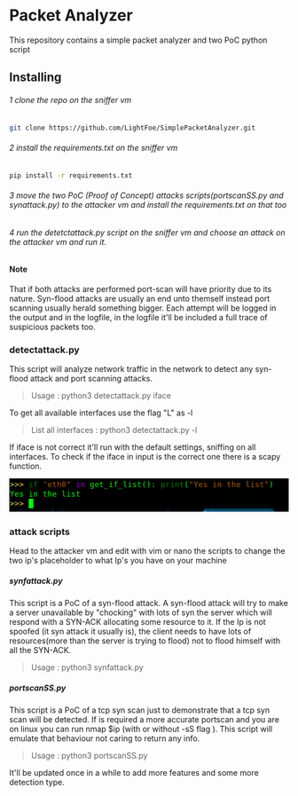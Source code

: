 # Packet Analyzer

This repository contains a simple packet analyzer and two PoC python script

## Installing 

###### 1 clone the repo on the sniffer vm

```bash
git clone https://github.com/LightFoe/SimplePacketAnalyzer.git
```

###### 2 install the requirements.txt on the sniffer vm

```bash
pip install -r requirements.txt
```

###### 3 move the two PoC (Proof of Concept) attacks scripts(portscanSS.py and synattack.py) to the attacker vm and install the requirements.txt on that too

###### 4 run the detetctattack.py script on the sniffer vm and choose an attack on the attacker vm and run it.

#### Note 
That if both attacks are performed port-scan will have priority due to its nature. Syn-flood attacks are usually an end unto themself instead port scanning usually herald something bigger.
Each attempt will be logged in the output and in the logfile, in the logfile it'll be included a full trace of suspicious packets too.

### detectattack.py

This script will analyze network traffic in the network to detect any syn-flood attack and port scanning attacks.


> Usage : python3 detectattack.py iface

To get all available interfaces use the flag "L" as -l

> List all interfaces : python3 detectattack.py -l

If iface is not correct it'll run with the default settings, sniffing on all interfaces.
To check if the iface in input is the correct one there is a scapy function.

![](img/if_list.png "if_list.png")



### attack scripts

Head to the attacker vm and edit with vim or nano the scripts to change the two ip's placeholder to what Ip's you have on your machine

##### synfattack.py

This script is a PoC of a syn-flood attack. A syn-flood attack will try to make a server unavailable by "chocking" with lots of syn the server which will respond with a SYN-ACK allocating some resource to it. If the Ip is not spoofed (it syn attack it usually is), the client needs to have lots of resources(more than the server is trying to flood) not to flood himself with all the SYN-ACK.

> Usage : python3 synfattack.py

##### portscanSS.py

This script is a PoC of a tcp syn scan just to demonstrate that a tcp syn scan will be detected. If is required a more accurate portscan and you are on linux you can run nmap $ip (with or without -sS flag ). This script will emulate that behaviour not caring to return any info.

> Usage : python3 portscanSS.py


It'll be updated once in a while to add more features and some more detection type.



